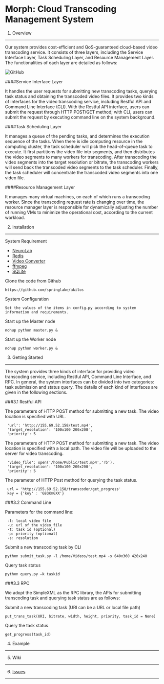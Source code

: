 Morph: Cloud Transcoding Management System
==============================
1. Overview
-------------------

Our system provides cost-efficient and QoS-guaranteed cloud-based video transcoding service. It consists of three layers, including the Service Interface Layer, Task Scheduling Layer, and Resource Management Layer. The functionalities of each layer are detailed as follows: 

![GitHub](https://github.com/springlake/akilos/blob/master/DOC/system.png "system")

####Service Interface Layer

It handles the user requests for submitting new transcoding tasks, querying task status and obtaining the transcoded video files. It provides two kinds of interfaces for the video transcoding service, including Restful API and Command Line Interface (CLI). With the Restful API interface, users can submit the request through HTTP POST/GET method; with CLI, users can submit the request by executing command line on the system background.

####Task Scheduling Layer

It manages a queue of the pending tasks, and determines the execution sequence of the tasks. When there is idle computing resource in the computing cluster, the task scheduler will pick the head-of-queue task to execute. It first partitions the video file into segments, and then distributes the video segments to many workers for transcoding. After transcoding the video segments into the target resolution or bitrate, the transcoding workers will send back the transcoded video segments to the task scheduler. Finally, the task scheduler will concentrate the transcoded video segments into one video file. 

####Resource Management Layer

It manages many virtual machines, on each of which runs a transcoding worker. Since the transcoding request rate is changing over time, the resource manager layer is responsible for dynamically adjusting the number of running VMs to minimize the operational cost, according to the current workload.


2. Installation
-----------

System Requirement

* [NeuroLab](https://pythonhosted.org/neurolab/)
* [Redis](http://redis.io/)
* [Video Converter](https://github.com/senko/python-video-converter)
* [ffmpeg](https://www.ffmpeg.org/)
* [SQLite](https://www.sqlite.org/)

Clone the code from Github

`https://github.com/springlake/akilos`

System Configuration

`Set the values of the items in config.py according to system information and requirements.`

Start up the Master node


`nohup python master.py &`

Start up the Worker node

`nohup python worker.py &`

3. Getting Started
-------------------

The system provides three kinds of interface for providing video transcoding service, including Restful API, Command Line Interface, and RPC. In general, the system interfaces can be divided into two categories: task submission and status query. The details of each kind of interfaces are given in the following sections.

###3.1 Restful API

The parameters of HTTP POST method for submitting a new task. The video location is specified with URL. 

<html>

     'url': 'http://155.69.52.158/test.mp4',
     'target_resolution': '100x100 200x200',
     'priority': 5
     
</html>

The parameters of HTTP POST method for submitting a new task. The video location is specified with a local path. The video file will be uploaded to the server for video transcoding. 

<html>

     'video_file': open('/home/Public/test.mp4','rb'),
     'target_resolution': '100x100 200x200',
     'priority': 5
 
</html>

The parameter of HTTP Post method for querying the task status. 

<html>

     url = 'http://155.69.52.158/transcoder/get_progress'
     key = {'key' : 'G8QKmGXX'}
     
</html>

###3.2 Command Line

Parameters for the command line:
<html>

     -l: local video file
     -u: url of the video file
     -t: task id (optional)
     -p: priority (optional)
     -s: resolution

</html>

Submit a new transcoding task by CLI

`python submit_task.py -l /home/Videos/test.mp4 -s 640x360 426x240`

Query task status

`python query.py –k taskid`

###3.3 RPC

We adopt the SimpleXML as the RPC library, the APIs for submitting transcoding task and querying task status are as follows:

Submit a new transcoding task (URI can be a URL or local file path)

`put_trans_task(URI, bitrate, width, height, priority, task_id = None)`

Query the task status

`get_progress(task_id)`


4. Example
-----------
5. Wiki
-----------
6. [Issues](https://github.com/cap-ntu/Morph/issues)
-----------




